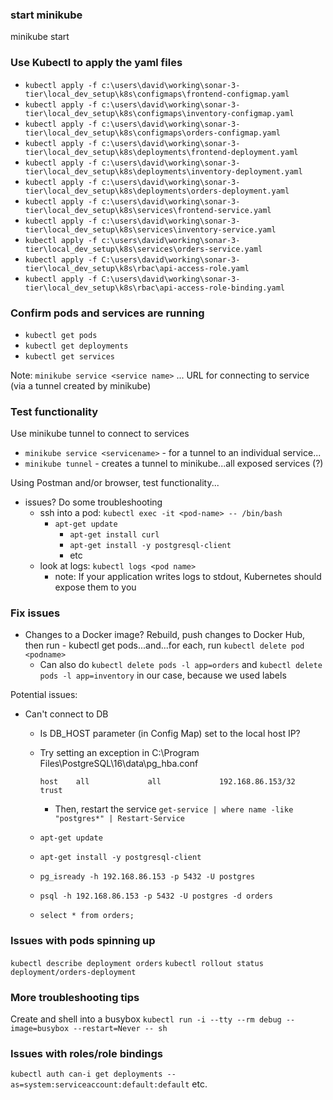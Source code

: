 ### start minikube
minikube start

### Use Kubectl to apply the yaml files
- `kubectl apply -f c:\users\david\working\sonar-3-tier\local_dev_setup\k8s\configmaps\frontend-configmap.yaml`
- `kubectl apply -f c:\users\david\working\sonar-3-tier\local_dev_setup\k8s\configmaps\inventory-configmap.yaml`
- `kubectl apply -f c:\users\david\working\sonar-3-tier\local_dev_setup\k8s\configmaps\orders-configmap.yaml`
- `kubectl apply -f c:\users\david\working\sonar-3-tier\local_dev_setup\k8s\deployments\frontend-deployment.yaml`
- `kubectl apply -f c:\users\david\working\sonar-3-tier\local_dev_setup\k8s\deployments\inventory-deployment.yaml`
- `kubectl apply -f c:\users\david\working\sonar-3-tier\local_dev_setup\k8s\deployments\orders-deployment.yaml`
- `kubectl apply -f c:\users\david\working\sonar-3-tier\local_dev_setup\k8s\services\frontend-service.yaml`
- `kubectl apply -f c:\users\david\working\sonar-3-tier\local_dev_setup\k8s\services\inventory-service.yaml`
- `kubectl apply -f c:\users\david\working\sonar-3-tier\local_dev_setup\k8s\services\orders-service.yaml`
- `kubectl apply -f C:\users\david\working\sonar-3-tier\local_dev_setup\k8s\rbac\api-access-role.yaml`
- `kubectl apply -f C:\users\david\working\sonar-3-tier\local_dev_setup\k8s\rbac\api-access-role-binding.yaml`

### Confirm pods and services are running
- `kubectl get pods`
- `kubectl get deployments`
- `kubectl get services`

Note: `minikube service <service name>` ... URL for connecting to service (via a tunnel created by minikube)

### Test functionality
Use minikube tunnel to connect to services
- `minikube service <servicename>` - for a tunnel to an individual service...
- `minikube tunnel` - creates a tunnel to minikube...all exposed services (?)



Using Postman and/or browser, test functionality...
- issues?  Do some troubleshooting
  - ssh into a pod: `kubectl exec -it <pod-name> -- /bin/bash`
    - `apt-get update`
	  - `apt-get install curl`
	  - `apt-get install -y postgresql-client`
	  - etc
  - look at logs: `kubectl logs <pod name>`
    - note: If your application writes logs to stdout, Kubernetes should expose them to you

### Fix issues
- Changes to a Docker image?  Rebuild, push changes to Docker Hub, then run - kubectl get pods...and...for each, run `kubectl delete pod <podname>`
  - Can also do `kubectl delete pods -l app=orders` and `kubectl delete pods -l app=inventory` in our case, because we used labels

Potential issues:
- Can't connect to DB
  - Is DB_HOST parameter (in Config Map) set to the local host IP?
  - Try setting an exception in C:\Program Files\PostgreSQL\16\data\pg_hba.conf
    ```
	host    all             all             192.168.86.153/32       trust
	```
    - Then, restart the service
	  ```get-service | where name -like "postgres*" | Restart-Service```

  - `apt-get update`
  - `apt-get install -y postgresql-client`
  - `pg_isready -h 192.168.86.153 -p 5432 -U postgres`
  - `psql -h 192.168.86.153 -p 5432 -U postgres -d orders`
  - `select * from orders;`

### Issues with pods spinning up
`kubectl describe deployment orders`
`kubectl rollout status deployment/orders-deployment`

### More troubleshooting tips
Create and shell into a busybox
`kubectl run -i --tty --rm debug --image=busybox --restart=Never -- sh`

### Issues with roles/role bindings
`kubectl auth can-i get deployments --as=system:serviceaccount:default:default`
etc.